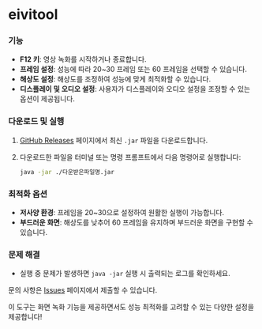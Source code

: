 # eivitool

### 기능
- **F12 키**: 영상 녹화를 시작하거나 종료합니다.
- **프레임 설정**: 성능에 따라 20~30 프레임 또는 60 프레임을 선택할 수 있습니다.
- **해상도 설정**: 해상도를 조정하여 성능에 맞게 최적화할 수 있습니다.
- **디스플레이 및 오디오 설정**: 사용자가 디스플레이와 오디오 설정을 조정할 수 있는 옵션이 제공됩니다.

### 다운로드 및 실행
1. [GitHub Releases](https://github.com/fluffy-melli/eivitool/releases) 페이지에서 최신 `.jar` 파일을 다운로드합니다.
2. 다운로드한 파일을 터미널 또는 명령 프롬프트에서 다음 명령어로 실행합니다:

   ```sh
   java -jar ./다운받은파일명.jar
   ```

### 최적화 옵션
- **저사양 환경**: 프레임을 20~30으로 설정하여 원활한 실행이 가능합니다.
- **부드러운 화면**: 해상도를 낮추어 60 프레임을 유지하며 부드러운 화면을 구현할 수 있습니다.

### 문제 해결
- 실행 중 문제가 발생하면 `java -jar` 실행 시 출력되는 로그를 확인하세요.

문의 사항은 [Issues](https://github.com/fluffy-melli/eivitool/issues) 페이지에서 제출할 수 있습니다.

이 도구는 화면 녹화 기능을 제공하면서도 성능 최적화를 고려할 수 있는 다양한 설정을 제공합니다!